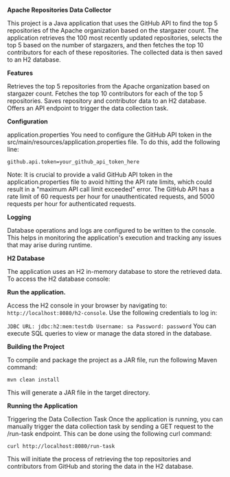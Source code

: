 ****Apache Repositories Data Collector****

This project is a Java application that uses the GitHub API to find the top 5 repositories of the Apache organization based on the stargazer count. The application retrieves the 100 most recently updated repositories, selects the top 5 based on the number of stargazers, and then fetches the top 10 contributors for each of these repositories. The collected data is then saved to an H2 database.

****Features****

Retrieves the top 5 repositories from the Apache organization based on stargazer count.
Fetches the top 10 contributors for each of the top 5 repositories.
Saves repository and contributor data to an H2 database.
Offers an API endpoint to trigger the data collection task.

****Configuration****

application.properties
You need to configure the GitHub API token in the src/main/resources/application.properties file. To do this, add the following line:

`github.api.token=your_github_api_token_here`

Note: It is crucial to provide a valid GitHub API token in the application.properties file to avoid hitting the API rate limits, which could result in a "maximum API call limit exceeded" error. The GitHub API has a rate limit of 60 requests per hour for unauthenticated requests, and 5000 requests per hour for authenticated requests.

****Logging****

Database operations and logs are configured to be written to the console. This helps in monitoring the application's execution and tracking any issues that may arise during runtime.

****H2 Database****

The application uses an H2 in-memory database to store the retrieved data. To access the H2 database console:

****Run the application.****

Access the H2 console in your browser by navigating to: `http://localhost:8080/h2-console`.
Use the following credentials to log in:

`JDBC URL: jdbc:h2:mem:testdb
Username: sa
Password: password`
You can execute SQL queries to view or manage the data stored in the database.

****Building the Project****

To compile and package the project as a JAR file, run the following Maven command:

`mvn clean install`

This will generate a JAR file in the target directory.

****Running the Application****

Triggering the Data Collection Task
Once the application is running, you can manually trigger the data collection task by sending a GET request to the /run-task endpoint. This can be done using the following curl command:

`curl http://localhost:8080/run-task`

This will initiate the process of retrieving the top repositories and contributors from GitHub and storing the data in the H2 database.